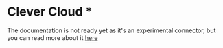 # Clever Cloud *

The documentation is not ready yet as it's an experimental connector, but you can read more about it [here](https://github.com/MAIF/otoroshi/tree/master/connectors/clevercloud)

